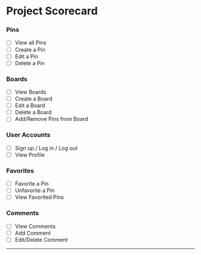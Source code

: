 # Project Scorecard

### Pins
- [ ] View all Pins
- [ ] Create a Pin
- [ ] Edit a Pin
- [ ] Delete a Pin

### Boards
- [ ] View Boards
- [ ] Create a Board
- [ ] Edit a Board
- [ ] Delete a Board
- [ ] Add/Remove Pins from Board

### User Accounts
- [ ] Sign up / Log in / Log out
- [ ] View Profile

### Favorites
- [ ] Favorite a Pin
- [ ] Unfavorite a Pin
- [ ] View Favorited Pins

### Comments
- [ ] View Comments
- [ ] Add Comment
- [ ] Edit/Delete Comment
---
